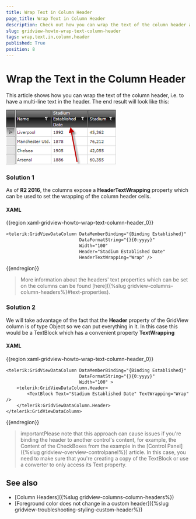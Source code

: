 ```yaml
---
title: Wrap Text in Column Header
page_title: Wrap Text in Column Header
description: Check out how you can wrap the text of the column header and have a multi-line header within RadGridView - Telerik's {{ site.framework_name }} DataGrid.
slug: gridview-howto-wrap-text-column-header
tags: wrap,text,in,column,header
published: True
position: 8
---
```


# Wrap the Text in the Column Header

This article shows how you can wrap the text of the column header, i.e. to have a multi-line text in the header. The end result will look like this:

![Wrap Column Header Text in RadGridView - Telerik's {{ site.framework_name }} DataGrid](images/gridview_how_to_multiline_header.png)

### Solution 1

As of __R2 2016__, the columns expose a **HeaderTextWrapping** property which can be used to set the wrapping of the column header cells.

#### __XAML__
{{region xaml-gridview-howto-wrap-text-column-header_0}}

	<telerik:GridViewDataColumn DataMemberBinding="{Binding Established}" 
								DataFormatString="{}{0:yyyy}"
								Width="100"
								Header="Stadium Established Date"
								HeaderTextWrapping="Wrap" />
{{endregion}}

>More information about the headers' text properties which can be set on the columns can be found [here]({%slug gridview-columns-column-headers%}#text-properties).

### Solution 2

We will take advantage of the fact that the __Header__ property of the GridView column is of type Object so we can put everything in it. In this case this would be a TextBlock which has a convenient property __TextWrapping__

#### __XAML__
{{region xaml-gridview-howto-wrap-text-column-header_0}}

	<telerik:GridViewDataColumn DataMemberBinding="{Binding Established}" 
	                            DataFormatString="{}{0:yyyy}"
	                            Width="100" >
	    <telerik:GridViewDataColumn.Header>
	        <TextBlock Text="Stadium Established Date" TextWrapping="Wrap" />
	    </telerik:GridViewDataColumn.Header>
	</telerik:GridViewDataColumn>
{{endregion}}

>importantPlease note that this approach can cause issues if you're binding the header to another control's content, for example, the Content of the CheckBoxes from the example in the [Control Panel]({%slug gridview-overview-controlpanel%}) article. In this case, you need to make sure that you're creating a copy of the TextBlock or use a converter to only access its Text property.

## See also
 * [Column Headers]({%slug gridview-columns-column-headers%})
 * [Foreground color does not change in a custom header]({%slug gridview-troubleshooting-styling-custom-header%})
